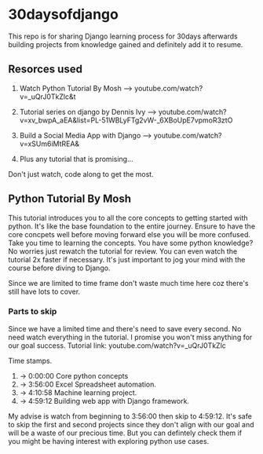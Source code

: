 # 30daysofdjango
This repo is for sharing Django learning process for 30days afterwards building projects from knowledge gained and definitely add it to resume.

## Resorces used
1. Watch Python Tutorial  By Mosh --> youtube.com/watch?v=_uQrJ0TkZlc&t

2. Tutorial series on django by Dennis Ivy --> youtube.com/watch?v=xv_bwpA_aEA&list=PL-51WBLyFTg2vW-_6XBoUpE7vpmoR3ztO

3. Build a Social Media App with Django --> youtube.com/watch?v=xSUm6iMtREA&

4. Plus any tutorial that is promising...

Don't just watch, code along to get the most.

## Python Tutorial  By Mosh
This tutorial introduces you to all the core concepts to getting started with python. It's like the base foundation to the entire journey. Ensure to have the core concpets well before moving forward else you will be more confused.
Take you time to learning the concepts.
You have some python knowledge? No worries just rewatch the tutorial for review. You can even watch the tutorial 2x faster if necessary. It's just important to jog your mind with the course before diving to Django.

Since we are limited to time frame don't waste much time here coz there's still have lots to cover. 

### Parts to skip
Since we have a limited time and there's need to save every second. No need watch everything in the tutorial. I promise you won't miss anything for our goal success. Tutorial link: youtube.com/watch?v=_uQrJ0TkZlc

Time stamps. 
1. -> 0:00:00 Core python concepts
1. -> 3:56:00 Excel Spreadsheet automation.
2. -> 4:10:58 Machine learning project.
3. -> 4:59:12 Building web app with Django framework.

My advise is watch from beginning to 3:56:00 then skip to 4:59:12. It's safe to skip the first and second projects since they don't align with our goal and will be a waste of our precious time. But you can defintely check them if you might be having interest with exploring python use cases.


